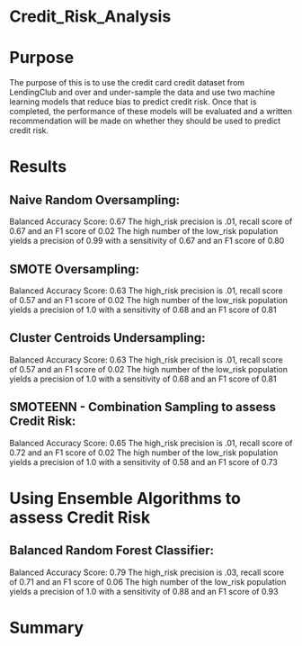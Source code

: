 # Credit_Risk_Analysis

# Purpose

The purpose of this is to use the credit card credit dataset from LendingClub and over and under-sample the data and use two machine learning models that reduce bias to predict credit risk. Once that is completed, the performance of these models will be evaluated and a written recommendation will be made on whether they should be used to predict credit risk.


# Results

## Naive Random Oversampling:
Balanced Accuracy Score: 0.67
The high_risk precision is .01, recall score of 0.67 and an F1 score of 0.02
The high number of the low_risk population yields a precision of 0.99 with a sensitivity of 0.67 and an F1 score of 0.80


## SMOTE Oversampling:
Balanced Accuracy Score: 0.63
The high_risk precision is .01, recall score of 0.57 and an F1 score of 0.02
The high number of the low_risk population yields a precision of 1.0 with a sensitivity of 0.68 and an F1 score of 0.81


## Cluster Centroids Undersampling:
Balanced Accuracy Score: 0.63
The high_risk precision is .01, recall score of 0.57 and an F1 score of 0.02
The high number of the low_risk population yields a precision of 1.0 with a sensitivity of 0.68 and an F1 score of 0.81


## SMOTEENN - Combination Sampling to assess Credit Risk:
Balanced Accuracy Score: 0.65
The high_risk precision is .01, recall score of 0.72 and an F1 score of 0.02
The high number of the low_risk population yields a precision of 1.0 with a sensitivity of 0.58 and an F1 score of 0.73

# Using Ensemble Algorithms to assess Credit Risk

## Balanced Random Forest Classifier:
Balanced Accuracy Score: 0.79
The high_risk precision is .03, recall score of 0.71 and an F1 score of 0.06
The high number of the low_risk population yields a precision of 1.0 with a sensitivity of 0.88 and an F1 score of 0.93
# Summary
